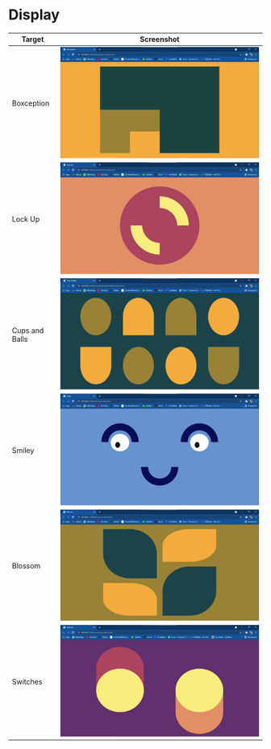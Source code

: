 # Display

| Target         | Screenshot                                                 |
| -------------- | ---------------------------------------------------------- |
| Boxception     | ![boxception.jpg](./Boxception/boxception.jpg)             |
| Lock Up        | ![lockUp.jpg](./Lock%20Up/lockUp.jpg)                      |
| Cups and Balls | ![cupsAndBalls.jpg](./Cups%20and%20Balls/cupsAndBalls.jpg) |
| Smiley         | ![smiley.jpg](./Smiley/smiley.jpg)                         |
| Blossom        | ![blossom.jpg](./Blossom/blossom.jpg)                      |
| Switches       | ![switches.jpg](./Switches/switches.jpg)                   |
